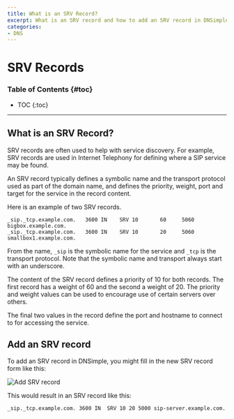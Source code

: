 ```yaml
---
title: What is an SRV Record?
excerpt: What is an SRV record and how to add an SRV record in DNSimple.
categories:
- DNS
---
```


# SRV Records

### Table of Contents {#toc}

* TOC
{:toc}

---

## What is an SRV Record?

SRV records are often used to help with service discovery. For example, SRV records are used in Internet Telephony for defining where a SIP service may be found.

An SRV record typically defines a symbolic name and the transport protocol used as part of the domain name, and defines the priority, weight, port and target for the service in the record content.

Here is an example of two SRV records.

    _sip._tcp.example.com.   3600 IN    SRV 10       60     5060 bigbox.example.com.
    _sip._tcp.example.com.   3600 IN    SRV 10       20     5060 smallbox1.example.com.

From the name, `_sip` is the symbolic name for the service and `_tcp` is the transport protocol. Note that the symbolic name and transport always start with an underscore.

The content of the SRV record defines a priority of 10 for both records. The first record has a weight of 60 and the second a weight of 20. The priority and weight values can be used to encourage use of certain servers over others.

The final two values in the record define the port and hostname to connect to for accessing the service.


## Add an SRV record

To add an SRV record in DNSimple, you might fill in the new SRV record form like this:

![Add SRV record](/files/srv-record.png)

This would result in an SRV record like this:

    _sip._tcp.example.com. 3600	IN	SRV	10 20 5000 sip-server.example.com.

